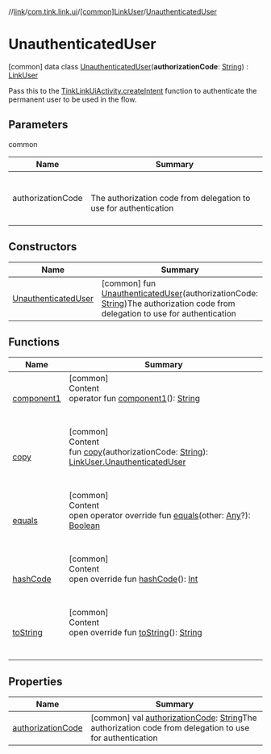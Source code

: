 //[link](../../../index.md)/[com.tink.link.ui](../../index.md)/[[common]LinkUser](../index.md)/[UnauthenticatedUser](index.md)



# UnauthenticatedUser  
 [common] data class [UnauthenticatedUser](index.md)(**authorizationCode**: [String](https://kotlinlang.org/api/latest/jvm/stdlib/kotlin/-string/index.html)) : [LinkUser](../index.md)

Pass this to the [TinkLinkUiActivity.createIntent](../../[common]-tink-link-ui-activity/-companion/create-intent.md) function to authenticate the permanent user to be used in the flow.

   


## Parameters  
  
common  
  
|  Name|  Summary| 
|---|---|
| <a name="com.tink.link.ui/LinkUser.UnauthenticatedUser///PointingToDeclaration/"></a>authorizationCode| <a name="com.tink.link.ui/LinkUser.UnauthenticatedUser///PointingToDeclaration/"></a><br><br>The authorization code from delegation to use for authentication<br><br>
  


## Constructors  
  
|  Name|  Summary| 
|---|---|
| <a name="com.tink.link.ui/LinkUser.UnauthenticatedUser/UnauthenticatedUser/#kotlin.String/PointingToDeclaration/"></a>[UnauthenticatedUser](-unauthenticated-user.md)| <a name="com.tink.link.ui/LinkUser.UnauthenticatedUser/UnauthenticatedUser/#kotlin.String/PointingToDeclaration/"></a> [common] fun [UnauthenticatedUser](-unauthenticated-user.md)(authorizationCode: [String](https://kotlinlang.org/api/latest/jvm/stdlib/kotlin/-string/index.html))The authorization code from delegation to use for authentication   <br>


## Functions  
  
|  Name|  Summary| 
|---|---|
| <a name="com.tink.link.ui/LinkUser.UnauthenticatedUser/component1/#/PointingToDeclaration/"></a>[component1](component1.md)| <a name="com.tink.link.ui/LinkUser.UnauthenticatedUser/component1/#/PointingToDeclaration/"></a>[common]  <br>Content  <br>operator fun [component1](component1.md)(): [String](https://kotlinlang.org/api/latest/jvm/stdlib/kotlin/-string/index.html)  <br><br><br>
| <a name="com.tink.link.ui/LinkUser.UnauthenticatedUser/copy/#kotlin.String/PointingToDeclaration/"></a>[copy](copy.md)| <a name="com.tink.link.ui/LinkUser.UnauthenticatedUser/copy/#kotlin.String/PointingToDeclaration/"></a>[common]  <br>Content  <br>fun [copy](copy.md)(authorizationCode: [String](https://kotlinlang.org/api/latest/jvm/stdlib/kotlin/-string/index.html)): [LinkUser.UnauthenticatedUser](index.md)  <br><br><br>
| <a name="kotlin/Any/equals/#kotlin.Any?/PointingToDeclaration/"></a>[equals](../../../com.tink.service.user/[common]-user-profile-service-impl/index.md#%5Bkotlin%2FAny%2Fequals%2F%23kotlin.Any%3F%2FPointingToDeclaration%2F%5D%2FFunctions%2F1135467963)| <a name="kotlin/Any/equals/#kotlin.Any?/PointingToDeclaration/"></a>[common]  <br>Content  <br>open operator override fun [equals](../../../com.tink.service.user/[common]-user-profile-service-impl/index.md#%5Bkotlin%2FAny%2Fequals%2F%23kotlin.Any%3F%2FPointingToDeclaration%2F%5D%2FFunctions%2F1135467963)(other: [Any](https://kotlinlang.org/api/latest/jvm/stdlib/kotlin/-any/index.html)?): [Boolean](https://kotlinlang.org/api/latest/jvm/stdlib/kotlin/-boolean/index.html)  <br><br><br>
| <a name="kotlin/Any/hashCode/#/PointingToDeclaration/"></a>[hashCode](../../../com.tink.service.user/[common]-user-profile-service-impl/index.md#%5Bkotlin%2FAny%2FhashCode%2F%23%2FPointingToDeclaration%2F%5D%2FFunctions%2F1135467963)| <a name="kotlin/Any/hashCode/#/PointingToDeclaration/"></a>[common]  <br>Content  <br>open override fun [hashCode](../../../com.tink.service.user/[common]-user-profile-service-impl/index.md#%5Bkotlin%2FAny%2FhashCode%2F%23%2FPointingToDeclaration%2F%5D%2FFunctions%2F1135467963)(): [Int](https://kotlinlang.org/api/latest/jvm/stdlib/kotlin/-int/index.html)  <br><br><br>
| <a name="kotlin/Any/toString/#/PointingToDeclaration/"></a>[toString](../../../com.tink.service.user/[common]-user-profile-service-impl/index.md#%5Bkotlin%2FAny%2FtoString%2F%23%2FPointingToDeclaration%2F%5D%2FFunctions%2F1135467963)| <a name="kotlin/Any/toString/#/PointingToDeclaration/"></a>[common]  <br>Content  <br>open override fun [toString](../../../com.tink.service.user/[common]-user-profile-service-impl/index.md#%5Bkotlin%2FAny%2FtoString%2F%23%2FPointingToDeclaration%2F%5D%2FFunctions%2F1135467963)(): [String](https://kotlinlang.org/api/latest/jvm/stdlib/kotlin/-string/index.html)  <br><br><br>


## Properties  
  
|  Name|  Summary| 
|---|---|
| <a name="com.tink.link.ui/LinkUser.UnauthenticatedUser/authorizationCode/#/PointingToDeclaration/"></a>[authorizationCode](authorization-code.md)| <a name="com.tink.link.ui/LinkUser.UnauthenticatedUser/authorizationCode/#/PointingToDeclaration/"></a> [common] val [authorizationCode](authorization-code.md): [String](https://kotlinlang.org/api/latest/jvm/stdlib/kotlin/-string/index.html)The authorization code from delegation to use for authentication   <br>

